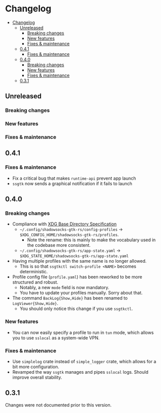 # Changelog

- [Changelog](#changelog)
  - [Unreleased](#unreleased)
    - [Breaking changes](#breaking-changes)
    - [New features](#new-features)
    - [Fixes & maintenance](#fixes--maintenance)
  - [0.4.1](#041)
    - [Fixes & maintenance](#fixes--maintenance-1)
  - [0.4.0](#040)
    - [Breaking changes](#breaking-changes-1)
    - [New features](#new-features-1)
    - [Fixes & maintenance](#fixes--maintenance-2)
  - [0.3.1](#031)

## Unreleased

### Breaking changes

### New features

### Fixes & maintenance

## 0.4.1

### Fixes & maintenance

- Fix a critical bug that makes `runtime-api` prevent app launch
- `ssgtk` now sends a graphical notification if it fails to launch

## 0.4.0

### Breaking changes

- Compliance with [XDG Base Directory Specification](https://specifications.freedesktop.org/basedir-spec/basedir-spec-latest.html)
  - `~/.config/shadowsocks-gtk-rs/config-profiles` -> `$XDG_CONFIG_HOME/shadowsocks-gtk-rs/profiles`.
    - Note the rename: this is mainly to make the vocabulary used in the codebase more consistent.
  - `~/.config/shadowsocks-gtk-rs/app-state.yaml` -> `$XDG_STATE_HOME/shadowsocks-gtk-rs/app-state.yaml`
- Having multiple profiles with the same name is no longer allowed.
  - This is so that `ssgtkctl switch-profile <NAME>` becomes deterministic.
- Profile config file (`profile.yaml`) has been reworked to be more structured and robust.
  - Notably, a new `mode` field is now mandatory.
  - You have to update your profiles manually. Sorry about that.
- The command `BackLog{Show,Hide}` has been renamed to `LogViewer{Show,Hide}`.
  - You should only notice this change if you use `ssgtkctl`.

### New features

- You can now easily specify a profile to run in `tun` mode, which allows you to use `sslocal` as a system-wide VPN.

### Fixes & maintenance

- Use `simplelog` crate instead of `simple_logger` crate, which allows for a bit more configuration.
- Revamped the way `ssgtk` manages and pipes `sslocal` logs. Should improve overall stability.

## 0.3.1

Changes were not documented prior to this version.
